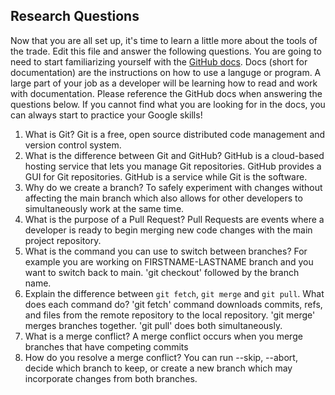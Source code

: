 ## Research Questions 

Now that you are all set up, it's time to learn a little more about the tools of the trade. Edit this file and answer the following questions. You are going to need to start familiarizing yourself with the [GitHub docs](https://docs.github.com/en). Docs (short for documentation) are the instructions on how to use a languge or program. A large part of your job as a developer will be learning how to read and work with documentation. Please reference the GitHub docs when answering the questions below. If you cannot find what you are looking for in the docs, you can always start to practice your Google skills!

1. What is Git?
    Git is a free, open source distributed code management and version control system.
2. What is the difference between Git and GitHub?
    GitHub is a cloud-based hosting service that lets you manage Git repositories. GitHub provides a GUI for Git repositories. GitHub is a service while Git is the software.
3. Why do we create a branch? 
    To safely experiment with changes without affecting the main branch which also allows for other developers to simultaneously work at the same time.
4. What is the purpose of a Pull Request?
    Pull Requests are events where a developer is ready to begin merging new code changes with the main project repository.
5. What is the command you can use to switch between branches? For example you are working on FIRSTNAME-LASTNAME branch and you want to switch back to main.
    'git checkout' followed by the branch name.
6. Explain the difference between `git fetch`, `git merge` and `git pull`. What does each command do?
    'git fetch' command downloads commits, refs, and files from the remote repository to the local repository. 'git merge' merges branches together. 'git pull' does both simultaneously.
7. What is a merge conflict?
    A merge conflict occurs when you merge branches that have competing commits
8. How do you resolve a merge conflict?
    You can run --skip, --abort, decide which branch  to keep, or create a new branch which may incorporate changes from both branches.
